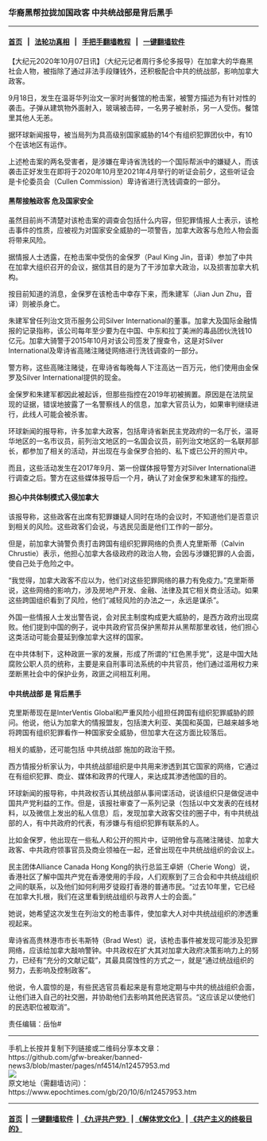 ### 华裔黑帮拉拢加国政客 中共统战部是背后黑手
------------------------

#### [首页](https://github.com/gfw-breaker/banned-news3/blob/master/README.md) &nbsp;&nbsp;|&nbsp;&nbsp; [法轮功真相](https://github.com/begood0513/basic/blob/master/README.md)  &nbsp;&nbsp;|&nbsp;&nbsp; [手把手翻墙教程](https://github.com/gfw-breaker/guides/wiki)  &nbsp;&nbsp;|&nbsp;&nbsp; [一键翻墙软件](https://github.com/gfw-breaker/nogfw/blob/master/README.md)  



<div><p>
 【大纪元2020年10月07日讯】（大纪元记者周行多伦多报导）在加拿大的华裔黑社会人物，被指除了通过非法手段赚钱外，还积极配合中共的统战部，影响加拿大政客。
</p>
<p>
 9月18日，发生在温哥华列治文一家时尚餐馆的枪击案，被警方描述为有针对性的袭击。子弹从建筑物外面射入，玻璃被击碎，一名男子被射杀，另一人受伤。餐馆里其他人无恙。
</p>
<p>
 据环球新闻报导，被当局列为具高级别国家威胁的14个有组织犯罪团伙中，有10个在该地区有运作。
</p>
<p>
 上述枪击案的两名受害者，是涉嫌在卑诗省洗钱的一个国际帮派中的嫌疑人，而该袭击正好发生在即将于2020年10月至2021年4月举行的听证会前夕，这些听证会是卡伦委员会（Cullen Commission）卑诗省进行洗钱调查的一部分。
</p>
<h4>
 黑帮接触政客 危及国家安全
</h4>
<p>
 虽然目前尚不清楚对该枪击案的调查会包括什么内容，但犯罪情报人士表示，该枪击事件的性质，应被视为对国家安全威胁的一项警告，加拿大政客与危险人物会面将带来风险。
</p>
<p>
 据情报人士透露，在枪击案中受伤的金保罗（Paul King Jin，音译）参加了中共在加拿大组织召开的会议，据信其目的是为了干涉加拿大政治，以及损害加拿大机构。
</p>
<p>
 按目前知道的消息，金保罗在该枪击中幸存下来，而朱建军（Jian Jun Zhu，音译）则被杀身亡。
</p>
<p>
 朱建军曾任列治文货币服务公司Silver International的董事。加拿大及国际金融情报的记录指称，该公司每年至少要为在中国、中东和拉丁美洲的毒品团伙洗钱10亿元。加拿大骑警于2015年10月对该公司签发了搜查令，这是对Silver International及卑诗省高赌注赌徒网络进行洗钱调查的一部分。
</p>
<p>
 警方称，这些高赌注赌徒，在卑诗省每晚每人下注高达一百万元，他们使用由金保罗及Silver International提供的现金。
</p>
<p>
 金保罗和朱建军都因此被起诉，但那些指控在2019年初被搁置。原因是在法院呈现的证据，错误地披露了一名警察线人的信息，加拿大官员认为，如果审判继续进行，此线人可能会被杀害。
</p>
<p>
 环球新闻的报导称，许多加拿大政客，包括卑诗省新民主党政府的一名厅长，温哥华地区的一名市议员，前列治文地区的一名国会议员，前列治文地区的一名联邦部长，都参加了相关的活动，并出现在与金保罗合拍的、私下或已公开的照片中。
</p>
<p>
 而且，这些活动发生在2017年9月、第一份媒体报导警方对Silver International进行调查之后。警方在这些媒体报导后一个月，确认了对金保罗和朱建军的指控。
</p>
<h4>
 担心中共体制模式入侵加拿大
</h4>
<p>
 该报导称，这些政客在出席有犯罪嫌疑人同时在场的会议时，不知道他们是否意识到相关的风险。这些政客们会说，与选民见面是他们工作的一部分。
</p>
<p>
 但是，前加拿大骑警负责打击跨国有组织犯罪网络的负责人克里斯蒂（Calvin Chrustie）表示，他担心加拿大各级政府的政治人物，会因与涉嫌犯罪的人会面，使自己处于危险之中。
</p>
<p>
 “我觉得，加拿大政客不应以为，他们对这些犯罪网络的暴力有免疫力。”克里斯蒂说，这些网络的影响力，涉及房地产开发、金融、法律及其它相关商业活动。如果这些跨国组织看到了风险，他们“减轻风险的办法之一，永远是谋杀”。
</p>
<p>
 外国一些情报人士发出警告说，会对民主制度构成更大威胁的，是西方政府出现腐败。他们提到中国的例子，说中共政府官员保护黑帮并从黑帮那里收钱，他们担心这类活动可能会蔓延到像加拿大这样的国家。
</p>
<p>
 在中共体制下，这种政匪一家的发展，形成了所谓的“红色黑手党”，这是中国大陆腐败公职人员的统称，主要是来自刑事司法系统的中共官员，他们通过滥用权力来垄断黑社会中的保护业务，政匪之间相互利用。
</p>
<h4>
 <ok href="https://www.epochtimes.com/gb/tag/%E4%B8%AD%E5%85%B1%E7%BB%9F%E6%88%98%E9%83%A8.html">
  中共统战部
 </ok>
 是
 <ok href="https://www.epochtimes.com/gb/tag/%E8%83%8C%E5%90%8E%E9%BB%91%E6%89%8B.html">
  背后黑手
 </ok>
</h4>
<p>
 克里斯蒂现在是InterVentis Global和严重风险小组担任跨国有组织犯罪威胁的顾问。他说，他认为加拿大的情报盟友，包括澳大利亚、美国和英国，已越来越多地将跨国有组织犯罪看作一种国家安全威胁，但加拿大在这方面比较落后。
</p>
<p>
 相关的威胁，还可能包括
 <ok href="https://www.epochtimes.com/gb/tag/%E4%B8%AD%E5%85%B1%E7%BB%9F%E6%88%98%E9%83%A8.html">
  中共统战部
 </ok>
 施加的政治干预。
</p>
<p>
 西方情报分析家认为，中共统战部组织是中共用来渗透到其它国家的网络，它通过在有组织犯罪、商业、媒体和政界的代理人，来达成其渗透他国的目的。
</p>
<p>
 环球新闻的报导称，中共政权否认其统战部从事间谍活动，说该组织只是做促进中国共产党利益的工作。但是，该报社审查了一系列记录（包括以中文发表的在线材料，以及微信上发出的私人信息）后，发现加拿大政客交往的圈子中，有中共统战部的人，有中共政府的代表，有涉嫌与有组织犯罪有联系的人。
</p>
<p>
 比如金保罗，他出现在一些私人和公开的照片中，证明他曾与高赌注赌徒、加拿大政客、中共政府领事官员及商业领袖在一起，还曾出现在中共统战组织的会议上。
</p>
<p>
 民主团体Alliance Canada Hong Kong的执行总监王卓妍（Cherie Wong）说，香港社区了解中国共产党在香港使用的手段，人们观察到了三合会和中共统战组织之间的联系，以及他们如何利用歹徒殴打香港的普通市民。“过去10年里，它已经在加拿大扎根，我们在这里看到统战组织与政界人士的会面。”
</p>
<p>
 她说，她希望这次发生在列治文的枪击事件，使加拿大人对中共统战组织的渗透重视起来。
</p>
<p>
 卑诗省高贵林港市市长韦斯特（Brad West）说，该枪击事件被发现可能涉及犯罪网络，应该给加拿大敲响警钟。中共政权在扩大其对加拿大政府决策影响力上的努力，已经有“充分的文献记载”，其最具腐蚀性的方式之一，就是“通过统战组织的努力，去影响及控制政客”。
</p>
<p>
 他说，令人震惊的是，有些民选官员看起来是有意地定期与中共的统战组织会面，让他们进入自己的社交圈，并协助他们去影响其他民选官员。“这应该足以使他们的民选职位被取消”。
</p>
<p>
 责任编辑：岳怡#
</p>
</div>
<hr/>
手机上长按并复制下列链接或二维码分享本文章：<br/>
https://github.com/gfw-breaker/banned-news3/blob/master/pages/nf4514/n12457953.md <br/>
<a href='https://github.com/gfw-breaker/banned-news3/blob/master/pages/nf4514/n12457953.md'><img src='https://github.com/gfw-breaker/banned-news3/blob/master/pages/nf4514/n12457953.md.png'/></a> <br/>
原文地址（需翻墙访问）：https://www.epochtimes.com/gb/20/10/6/n12457953.htm


------------------------
#### [首页](https://github.com/gfw-breaker/banned-news3/blob/master/README.md) &nbsp;|&nbsp; [一键翻墙软件](https://github.com/gfw-breaker/nogfw/blob/master/README.md) &nbsp;| [《九评共产党》](https://github.com/gfw-breaker/9ping.md/blob/master/README.md#九评之一评共产党是什么) | [《解体党文化》](https://github.com/gfw-breaker/jtdwh.md/blob/master/README.md) | [《共产主义的终极目的》](https://github.com/gfw-breaker/gczydzjmd.md/blob/master/README.md)


<img src='http://gfw-breaker.win/banned-news3/pages/nf4514/n12457953.md' width='0px' height='0px'/>